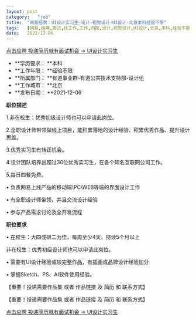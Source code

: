 ```yaml
---
layout:	post
category:	"job"
title:	"网易招聘：UI设计实习生-设计-视觉设计-UI设计-北京本科经验不限"
tags:	[网易,招聘,面试,找工作,工作,内推,设计,视觉设计,UI设计,北京,本科,经验不限]
date:	2021-12-06
---
```


[点击应聘 投递简历就有面试机会 ->  UI设计实习生](http://mobile.bole.netease.com/bole/boleDetail?id=6121&employeeId=346f03c3cda5f04c&key=all)



- **学历要求： **本科
- **工作年限： **经验不限
- **所属部门： **有道事业群-有道公共技术支持部-设计组
- **工作城市： **北京
- **发布日期： **2021-12-06



**职位描述**

1.非在校生：优秀初级设计师也可以申请此岗位。

2.全职设计师带领做线上项目，能积累落地的设计经验、积累优秀作品、提升设计思维。

3.优秀实习生有转正机会。

4.设计团队培养出超过30位优秀实习生，在各个知名互联网公司工作。

5.每日四餐免费。



• 负责网易上线产品的移动端\PC\WEB等端的界面设计工作

• 有全职设计师带领，并且交流设计经验

• 参与产品需求讨论及全开发流程



**职位要求**

• 在校生：大四或研二为佳，每周至少4天，持续5个月以上

   非在校生：优秀初级设计师也可以申请此岗位。

• 需要有UI设计经验或较完整作品，有插画或品牌设计经验加分

• 掌握Sketch、PS、AI软件使用经验。

【重要！投递需要作品集 或者  作品链接 及 简历 和 联系方式】

【重要！投递需要作品集 或者  作品链接 及 简历 和 联系方式】



[点击应聘 投递简历就有面试机会 ->  UI设计实习生](http://mobile.bole.netease.com/bole/boleDetail?id=6121&employeeId=346f03c3cda5f04c&key=all)